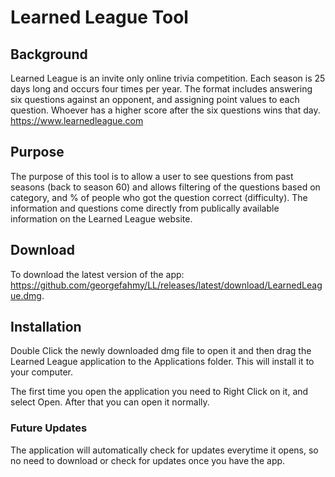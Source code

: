 # Learned League Tool

## Background
Learned League is an invite only online trivia competition. Each season is 25 days long and occurs four times per year. The format includes answering six questions against an opponent, and assigning point values to each question. Whoever has a higher score after the six questions wins that day. https://www.learnedleague.com

## Purpose

The purpose of this tool is to allow a user to see questions from past seasons (back to season 60) and allows filtering of the questions based on category, and % of people who got the question correct (difficulty). The information and questions come directly from publically available information on the Learned League website.

## Download

To download the latest version of the app: https://github.com/georgefahmy/LL/releases/latest/download/LearnedLeague.dmg. 

## Installation

Double Click the newly downloaded dmg file to open it and then drag the Learned League application to the Applications folder. This will install it to your computer.

The first time you open the application you need to Right Click on it, and select Open. After that you can open it normally.

### Future Updates

The application will automatically check for updates everytime it opens, so no need to download or check for updates once you have the app.
